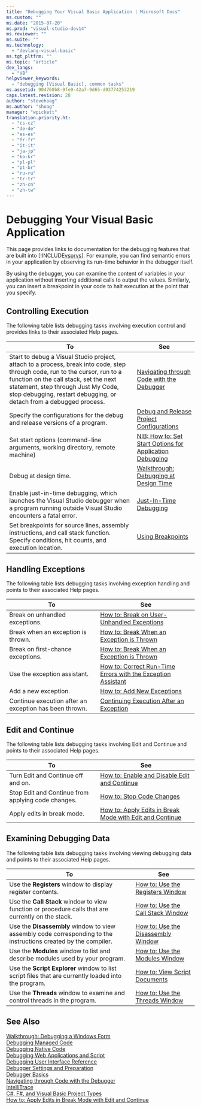 ```yaml
---
title: "Debugging Your Visual Basic Application | Microsoft Docs"
ms.custom: ""
ms.date: "2015-07-20"
ms.prod: "visual-studio-dev14"
ms.reviewer: ""
ms.suite: ""
ms.technology: 
  - "devlang-visual-basic"
ms.tgt_pltfrm: ""
ms.topic: "article"
dev_langs: 
  - "VB"
helpviewer_keywords: 
  - "debugging [Visual Basic], common tasks"
ms.assetid: 904760b8-9fe9-42a7-9d65-d93774253219
caps.latest.revision: 28
author: "stevehoag"
ms.author: "shoag"
manager: "wpickett"
translation.priority.ht: 
  - "cs-cz"
  - "de-de"
  - "es-es"
  - "fr-fr"
  - "it-it"
  - "ja-jp"
  - "ko-kr"
  - "pl-pl"
  - "pt-br"
  - "ru-ru"
  - "tr-tr"
  - "zh-cn"
  - "zh-tw"
---
```

# Debugging Your Visual Basic Application
This page provides links to documentation for the debugging features that are built into [!INCLUDE[vsprvs](../../csharp/includes/vsprvs_md.md)]. For example, you can find semantic errors in your application by observing its run-time behavior in the debugger itself.  
  
 By using the debugger, you can examine the content of variables in your application without inserting additional calls to output the values. Similarly, you can insert a breakpoint in your code to halt execution at the point that you specify.  
  
## Controlling Execution  
 The following table lists debugging tasks involving execution control and provides links to their associated Help pages.  
  
|To|See|
|-|-|  
|Start to debug a Visual Studio project, attach to a process, break into code, step through code, run to the cursor, run to a function on the call stack, set the next statement, step through Just My Code, stop debugging, restart debugging, or detach from a debugged process.|[Navigating through Code with the Debugger](/visual-studio/debugger/navigating-through-code-with-the-debugger)|  
|Specify the configurations for the debug and release versions of a program.|[Debug and Release Project Configurations](http://msdn.microsoft.com/en-us/0440b300-0614-4511-901a-105b771b236e)|  
|Set start options (command-line arguments, working directory, remote machine)|[NIB: How to: Set Start Options for Application Debugging](http://msdn.microsoft.com/en-us/ce792058-7bac-4dd6-858b-466e872687b8)|  
|Debug at design time.|[Walkthrough: Debugging at Design Time](../Topic/Walkthrough:%20Debugging%20at%20Design%20Time.md)|  
|Enable just-in-time debugging, which launches the Visual Studio debugger when a program running outside Visual Studio encounters a fatal error.|[Just-In-Time Debugging](/visual-studio/debugger/just-in-time-debugging-in-visual-studio)|  
|Set breakpoints for source lines, assembly instructions, and call stack function. Specify conditions, hit counts, and execution location.|[Using Breakpoints](/visual-studio/debugger/using-breakpoints)|  
  
## Handling Exceptions  
 The following table lists debugging tasks involving exception handling and points to their associated Help pages.  
  
|To|See|  
|-|-|  
|Break on unhandled exceptions.|[How to: Break on User-Unhandled Exceptions](../Topic/How%20to:%20Break%20on%20User-Unhandled%20Exceptions.md)|  
|Break when an exception is thrown.|[How to: Break When an Exception is Thrown](../Topic/How%20to:%20Break%20When%20an%20Exception%20is%20Thrown.md)|  
|Break on first-chance exceptions.|[How to: Break When an Exception is Thrown](../Topic/How%20to:%20Break%20When%20an%20Exception%20is%20Thrown.md)|  
|Use the exception assistant.|[How to: Correct Run-Time Errors with the Exception Assistant](../Topic/How%20to:%20Correct%20Run-Time%20Errors%20with%20the%20Exception%20Assistant.md)|  
|Add a new exception.|[How to: Add New Exceptions](../Topic/How%20to:%20Add%20New%20Exceptions.md)|  
|Continue execution after an exception has been thrown.|[Continuing Execution After an Exception](/visual-studio/debugger/continuing-execution-after-an-exception)|  
  
## Edit and Continue  
 The following table lists debugging tasks involving Edit and Continue and points to their associated Help pages.  
  
|To|See|  
|-|-| 
|Turn Edit and Continue off and on.|[How to: Enable and Disable Edit and Continue](../Topic/How%20to:%20Enable%20and%20Disable%20Edit%20and%20Continue.md)|  
|Stop Edit and Continue from applying code changes.|[How to: Stop Code Changes](../Topic/How%20to:%20Stop%20Code%20Changes.md)|  
|Apply edits in break mode.|[How to: Apply Edits in Break Mode with Edit and Continue](../Topic/How%20to:%20Apply%20Edits%20in%20Break%20Mode%20with%20Edit%20and%20Continue.md)|  
  
## Examining Debugging Data  
 The following table lists debugging tasks involving viewing debugging data and points to their associated Help pages.  
  
|To|See|  
|-|-|    
|Use the **Registers** window to display register contents.|[How to: Use the Registers Window](../Topic/How%20to:%20Use%20the%20Registers%20Window.md)|  
|Use the **Call Stack** window to view function or procedure calls that are currently on the stack.|[How to: Use the Call Stack Window](../Topic/How%20to:%20Use%20the%20Call%20Stack%20Window.md)|  
|Use the **Disassembly** window to view assembly code corresponding to the instructions created by the compiler.|[How to: Use the Disassembly Window](../Topic/How%20to:%20Use%20the%20Disassembly%20Window.md)|  
|Use the **Modules** window to list and describe modules used by your program.|[How to: Use the Modules Window](../Topic/How%20to:%20Use%20the%20Modules%20Window.md)|  
|Use the **Script Explorer** window to list script files that are currently loaded into the program.|[How to: View Script Documents](../Topic/How%20to:%20View%20Script%20Documents.md)|  
|Use the **Threads** window to examine and control threads in the program.|[How to: Use the Threads Window](../Topic/How%20to:%20Use%20the%20Threads%20Window.md)|  
  
## See Also  
 [Walkthrough: Debugging a Windows Form](../Topic/Walkthrough:%20Debugging%20a%20Windows%20Form.md)   
 [Debugging Managed Code](/visual-studio/debugger/debugging-managed-code)   
 [Debugging Native Code](/visual-studio/debugger/debugging-native-code)   
 [Debugging Web Applications and Script](/visual-studio/debugger/debugging-web-applications-and-script)   
 [Debugging User Interface Reference](/visual-studio/debugger/debugging-user-interface-reference)   
 [Debugger Settings and Preparation](/visual-studio/debugger/debugger-settings-and-preparation)   
 [Debugger Basics](/visual-studio/debugger/debugger-basics)   
 [Navigating through Code with the Debugger](/visual-studio/debugger/navigating-through-code-with-the-debugger)   
 [IntelliTrace](/visual-studio/debugger/intellitrace)   
 [C#, F#, and Visual Basic Project Types](../Topic/Debugging%20Preparation:%20C%23,%20F%23,%20and%20Visual%20Basic%20Project%20Types.md)   
 [How to: Apply Edits in Break Mode with Edit and Continue](../Topic/How%20to:%20Apply%20Edits%20in%20Break%20Mode%20with%20Edit%20and%20Continue.md)
